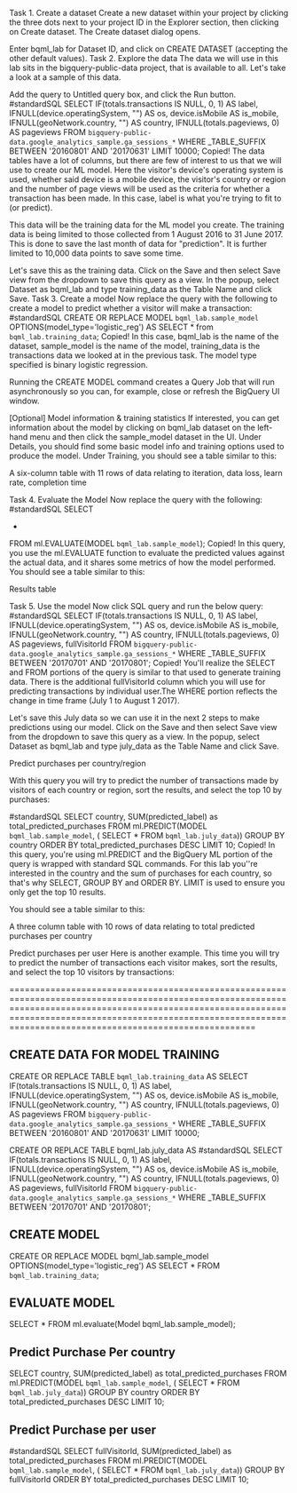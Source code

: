 Task 1. Create a dataset
Create a new dataset within your project by clicking the three dots next to your project ID in the Explorer section,
then clicking on Create dataset.
The Create dataset dialog opens.

Enter bqml_lab for Dataset ID, and click on CREATE DATASET (accepting the other default values).
Task 2. Explore the data
The data we will use in this lab sits in the bigquery-public-data project, that is available to all. Let's take a look
at a sample of this data.

Add the query to Untitled query box, and click the Run button.
#standardSQL
SELECT
IF(totals.transactions IS NULL, 0, 1) AS label,
IFNULL(device.operatingSystem, "") AS os,
device.isMobile AS is_mobile,
IFNULL(geoNetwork.country, "") AS country,
IFNULL(totals.pageviews, 0) AS pageviews
FROM
`bigquery-public-data.google_analytics_sample.ga_sessions_*`
WHERE
_TABLE_SUFFIX BETWEEN '20160801' AND '20170631'
LIMIT 10000;
Copied!
The data tables have a lot of columns, but there are few of interest to us that we will use to create our ML model. Here
the visitor's device's operating system is used, whether said device is a mobile device, the visitor's country or region
and the number of page views will be used as the criteria for whether a transaction has been made. In this case, label
is what you're trying to fit to (or predict).

This data will be the training data for the ML model you create. The training data is being limited to those collected
from 1 August 2016 to 31 June 2017. This is done to save the last month of data for "prediction". It is further limited
to 10,000 data points to save some time.

Let's save this as the training data. Click on the Save and then select Save view from the dropdown to save this query
as a view. In the popup, select Dataset as bqml_lab and type training_data as the Table Name and click Save.
Task 3. Create a model
Now replace the query with the following to create a model to predict whether a visitor will make a transaction:
#standardSQL
CREATE OR REPLACE MODEL `bqml_lab.sample_model`
OPTIONS(model_type='logistic_reg') AS
SELECT * from `bqml_lab.training_data`;
Copied!
In this case, bqml_lab is the name of the dataset, sample_model is the name of the model, training_data is the
transactions data we looked at in the previous task. The model type specified is binary logistic regression.

Running the CREATE MODEL command creates a Query Job that will run asynchronously so you can, for example, close or
refresh the BigQuery UI window.

[Optional] Model information & training statistics
If interested, you can get information about the model by clicking on bqml_lab dataset on the left-hand menu and then
click the sample_model dataset in the UI. Under Details, you should find some basic model info and training options used
to produce the model. Under Training, you should see a table similar to this:

A six-column table with 11 rows of data relating to iteration, data loss, learn rate, completion time

Task 4. Evaluate the Model
Now replace the query with the following:
#standardSQL
SELECT

*

FROM
ml.EVALUATE(MODEL `bqml_lab.sample_model`);
Copied!
In this query, you use the ml.EVALUATE function to evaluate the predicted values against the actual data, and it shares
some metrics of how the model performed. You should see a table similar to this:

Results table

Task 5. Use the model
Now click SQL query and run the below query:
#standardSQL
SELECT
IF(totals.transactions IS NULL, 0, 1) AS label,
IFNULL(device.operatingSystem, "") AS os,
device.isMobile AS is_mobile,
IFNULL(geoNetwork.country, "") AS country,
IFNULL(totals.pageviews, 0) AS pageviews,
fullVisitorId
FROM
`bigquery-public-data.google_analytics_sample.ga_sessions_*`
WHERE
_TABLE_SUFFIX BETWEEN '20170701' AND '20170801';
Copied!
You'll realize the SELECT and FROM portions of the query is similar to that used to generate training data. There is the
additional fullVisitorId column which you will use for predicting transactions by individual user.The WHERE portion
reflects the change in time frame (July 1 to August 1 2017).

Let's save this July data so we can use it in the next 2 steps to make predictions using our model. Click on the Save
and then select Save view from the dropdown to save this query as a view. In the popup, select Dataset as bqml_lab and
type july_data as the Table Name and click Save.

Predict purchases per country/region

With this query you will try to predict the number of transactions made by visitors of each country or region, sort the
results, and select the top 10 by purchases:

#standardSQL
SELECT
country,
SUM(predicted_label) as total_predicted_purchases
FROM
ml.PREDICT(MODEL `bqml_lab.sample_model`, (
SELECT * FROM `bqml_lab.july_data`))
GROUP BY country
ORDER BY total_predicted_purchases DESC
LIMIT 10;
Copied!
In this query, you're using ml.PREDICT and the BigQuery ML portion of the query is wrapped with standard SQL commands.
For this lab you''re interested in the country and the sum of purchases for each country, so that's why SELECT, GROUP BY
and ORDER BY. LIMIT is used to ensure you only get the top 10 results.

You should see a table similar to this:

A three column table with 10 rows of data relating to total predicted purchases per country

Predict purchases per user
Here is another example. This time you will try to predict the number of transactions each visitor makes, sort the
results, and select the top 10 visitors by transactions:

========================================================================================================================================================================================================================================================================

## CREATE DATA FOR MODEL TRAINING

CREATE OR REPLACE TABLE `bqml_lab.training_data`
AS
SELECT
IF(totals.transactions IS NULL, 0, 1) AS label,
IFNULL(device.operatingSystem, "") AS os,
device.isMobile AS is_mobile,
IFNULL(geoNetwork.country, "") AS country,
IFNULL(totals.pageviews, 0) AS pageviews
FROM
`bigquery-public-data.google_analytics_sample.ga_sessions_*`
WHERE
_TABLE_SUFFIX BETWEEN '20160801' AND '20170631'
LIMIT 10000;

CREATE OR REPLACE TABLE bqml_lab.july_data
AS
#standardSQL
SELECT
IF(totals.transactions IS NULL, 0, 1) AS label,
IFNULL(device.operatingSystem, "") AS os,
device.isMobile AS is_mobile,
IFNULL(geoNetwork.country, "") AS country,
IFNULL(totals.pageviews, 0) AS pageviews,
fullVisitorId
FROM
`bigquery-public-data.google_analytics_sample.ga_sessions_*`
WHERE
_TABLE_SUFFIX BETWEEN '20170701' AND '20170801';

## CREATE MODEL

CREATE OR REPLACE MODEL bqml_lab.sample_model
OPTIONS(model_type='logistic_reg')
AS
SELECT * FROM `bqml_lab.training_data`;

## EVALUATE MODEL

SELECT *
FROM ml.evaluate(Model bqml_lab.sample_model);

## Predict Purchase Per country

SELECT
country,
SUM(predicted_label) as total_predicted_purchases
FROM
ml.PREDICT(MODEL `bqml_lab.sample_model`, (
SELECT * FROM `bqml_lab.july_data`))
GROUP BY country
ORDER BY total_predicted_purchases DESC
LIMIT 10;

## Predict Purchase per user

#standardSQL
SELECT
fullVisitorId,
SUM(predicted_label) as total_predicted_purchases
FROM
ml.PREDICT(MODEL `bqml_lab.sample_model`, (
SELECT * FROM `bqml_lab.july_data`))
GROUP BY fullVisitorId
ORDER BY total_predicted_purchases DESC
LIMIT 10;


